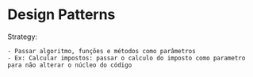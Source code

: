 # Design Patterns

Strategy:

    - Passar algoritmo, funções e métodos como parâmetros
    - Ex: Calcular impostos: passar o calculo do imposto como parametro para não alterar o núcleo do código
